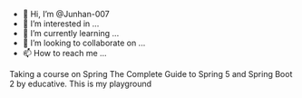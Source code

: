 - 👋 Hi, I’m @Junhan-007
- 👀 I’m interested in ... 
- 🌱 I’m currently learning ...
- 💞️ I’m looking to collaborate on ...
- 📫 How to reach me ...

<!---
Junhan-007/Junhan-007 is a ✨ special ✨ repository because its `README.md` (this file) appears on your GitHub profile.
You can click the Preview link to take a look at your changes.
--->

Taking a course on Spring 
The Complete Guide to Spring 5 and Spring Boot 2 by educative. This is my playground
